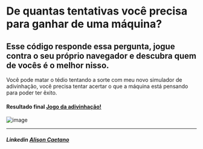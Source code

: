 # De quantas tentativas você precisa para ganhar de uma máquina?


## Esse código responde essa pergunta, jogue contra o seu próprio navegador e descubra quem de vocês é o melhor nisso.

Você pode matar o tédio tentando a sorte com meu novo simulador de adivinhação, você precisa tentar acertar o que a máquina está pensando para poder ter êxito.

#### Resultado final <a href="https://adivinhe-o-numero-76mz.vercel.app/"> Jogo da adivinhação!</a>

![image](https://user-images.githubusercontent.com/78568924/192103816-616b2461-914a-4ba7-875d-f8ecd7a44e7e.png)

---

##### Linkedin <a href="https://www.linkedin.com/in/alisoncaetano/">Alison Caetano</a>
